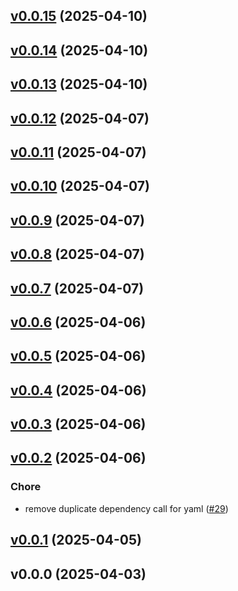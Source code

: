 
<a name="v0.0.15"></a>
## [v0.0.15](https://github.com/jreslock/terraform-provider-docs-local/compare/v0.0.14...v0.0.15) (2025-04-10)


<a name="v0.0.14"></a>
## [v0.0.14](https://github.com/jreslock/terraform-provider-docs-local/compare/v0.0.13...v0.0.14) (2025-04-10)


<a name="v0.0.13"></a>
## [v0.0.13](https://github.com/jreslock/terraform-provider-docs-local/compare/v0.0.12...v0.0.13) (2025-04-10)


<a name="v0.0.12"></a>
## [v0.0.12](https://github.com/jreslock/terraform-provider-docs-local/compare/v0.0.11...v0.0.12) (2025-04-07)


<a name="v0.0.11"></a>
## [v0.0.11](https://github.com/jreslock/terraform-provider-docs-local/compare/v0.0.10...v0.0.11) (2025-04-07)


<a name="v0.0.10"></a>
## [v0.0.10](https://github.com/jreslock/terraform-provider-docs-local/compare/v0.0.9...v0.0.10) (2025-04-07)


<a name="v0.0.9"></a>
## [v0.0.9](https://github.com/jreslock/terraform-provider-docs-local/compare/v0.0.8...v0.0.9) (2025-04-07)


<a name="v0.0.8"></a>
## [v0.0.8](https://github.com/jreslock/terraform-provider-docs-local/compare/v0.0.7...v0.0.8) (2025-04-07)


<a name="v0.0.7"></a>
## [v0.0.7](https://github.com/jreslock/terraform-provider-docs-local/compare/v0.0.6...v0.0.7) (2025-04-07)


<a name="v0.0.6"></a>
## [v0.0.6](https://github.com/jreslock/terraform-provider-docs-local/compare/v0.0.5...v0.0.6) (2025-04-06)


<a name="v0.0.5"></a>
## [v0.0.5](https://github.com/jreslock/terraform-provider-docs-local/compare/v0.0.4...v0.0.5) (2025-04-06)


<a name="v0.0.4"></a>
## [v0.0.4](https://github.com/jreslock/terraform-provider-docs-local/compare/v0.0.3...v0.0.4) (2025-04-06)


<a name="v0.0.3"></a>
## [v0.0.3](https://github.com/jreslock/terraform-provider-docs-local/compare/v0.0.2...v0.0.3) (2025-04-06)


<a name="v0.0.2"></a>
## [v0.0.2](https://github.com/jreslock/terraform-provider-docs-local/compare/v0.0.1...v0.0.2) (2025-04-06)

### Chore

* remove duplicate dependency call for yaml ([#29](https://github.com/jreslock/terraform-provider-docs-local/issues/29))


<a name="v0.0.1"></a>
## [v0.0.1](https://github.com/jreslock/terraform-provider-docs-local/compare/v0.0.0...v0.0.1) (2025-04-05)


<a name="v0.0.0"></a>
## v0.0.0 (2025-04-03)

